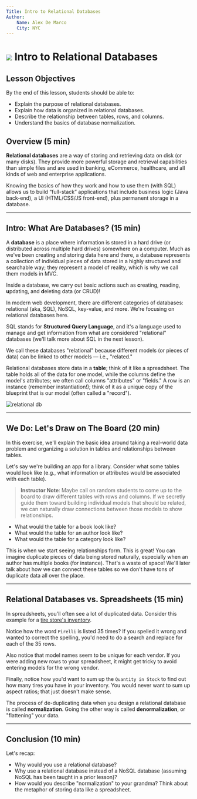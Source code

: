 ```yaml
---
Title: Intro to Relational Databases
Author:
    Name: Alex De Marco
    City: NYC
---
```


# ![](https://ga-dash.s3.amazonaws.com/production/assets/logo-9f88ae6c9c3871690e33280fcf557f33.png) Intro to Relational Databases

## Lesson Objectives

By the end of this lesson, students should be able to: 

- Explain the purpose of relational databases.
- Explain how data is organized in relational databases.   
- Describe the relationship between tables, rows, and columns.
- Understand the basics of database normalization.

## Overview (5 min)

**Relational databases** are a way of storing and retrieving data on disk (or many disks). They provide more powerful storage and retrieval capabilities than simple files and are used in banking, eCommerce, healthcare, and all kinds of web and enterprise applications. 

Knowing the basics of how they work and how to use them (with SQL) allows us to build “full-stack” applications that include business logic (Java back-end), a UI (HTML/CSS/JS front-end), plus permanent storage in a database.

--------

## Intro: What Are Databases? (15 min)

A **database** is a place where information is stored in a hard drive (or distributed across multiple hard drives) somewhere on a computer. Much as we've been creating and storing data here and there, a database represents a collection of individual pieces of data stored in a highly structured and searchable way; they represent a model of reality, which is why we call them models in MVC.

Inside a database, we carry out basic actions such as **c**reating, **r**eading, **u**pdating, and **d**eleting data (or CRUD)!

In modern web development, there are different categories of databases: relational (aka, SQL), NoSQL, key-value, and more. We're focusing on relational databases here.

SQL stands for **Structured Query Language**, and it's a language used to manage and get information from what are considered "relational" databases (we'll talk more about SQL in the next lesson).

We call these databases "relational" because different models (or pieces of data) can be linked to other models — i.e., "related." 

Relational databases store data in a **table**; think of it like a spreadsheet. The table holds all of the data for one model, while the columns define the model's attributes; we often call columns "attributes" or "fields." A row is an instance (remember instantiation!); think of it as a unique copy of the blueprint that is our model (often called a "record").

![relational db](https://cloud.githubusercontent.com/assets/25366/8589355/2646c588-25ca-11e5-9f2d-3d3afe8b7817.png)

-----

## We Do: Let's Draw on The Board (20 min)

In this exercise, we'll explain the basic idea around taking a real-world data problem and organizing a solution in tables and relationships between tables.

Let's say we're building an app for a library. Consider what some tables would look like (e.g., what information or attributes would be associated with each table).

> **Instructor Note**: Maybe call on random students to come up to the board to draw different tables with rows and columns. If we secretly guide them toward building individual models that should be related, we can naturally draw connections between those models to show relationships.

- What would the table for a book look like?
- What would the table for an author look like?
- What would the table for a category look like?

This is when we start seeing relationships form. This is great! You can imagine duplicate pieces of data being stored naturally, especially when an author has multiple books (for instance). That's a waste of space! We'll later talk about how we can connect these tables so we don't have tons of duplicate data all over the place.

------

## Relational Databases vs. Spreadsheets (15 min) 

In spreadsheets, you'll often see a lot of duplicated data. Consider this example for a [tire store's inventory](Tire-Store.xlsx). 

Notice how the word `Pirelli` is listed 35 times? If you spelled it wrong and wanted to correct the spelling, you'd need to do a search and replace for each of the 35 rows. 

Also notice that model names seem to be unique for each vendor. If you were adding new rows to your spreadsheet, it might get tricky to avoid entering models for the wrong vendor.

Finally, notice how you'd want to sum up the `Quantity in Stock` to find out how many tires you have in your inventory. You would never want to sum up aspect ratios; that just doesn't make sense.  

The process of de-duplicating data when you design a relational database is called **normalization**. Going the other way is called **denormalization**, or "flattening" your data.

------

## Conclusion (10 min)

Let's recap:

- Why would you use a relational database? 
- Why use a relational database instead of a NoSQL database (assuming NoSQL has been taught in a prior lesson)?
- How would you describe "normalization" to your grandma? Think about the metaphor of storing data like a spreadsheet.



